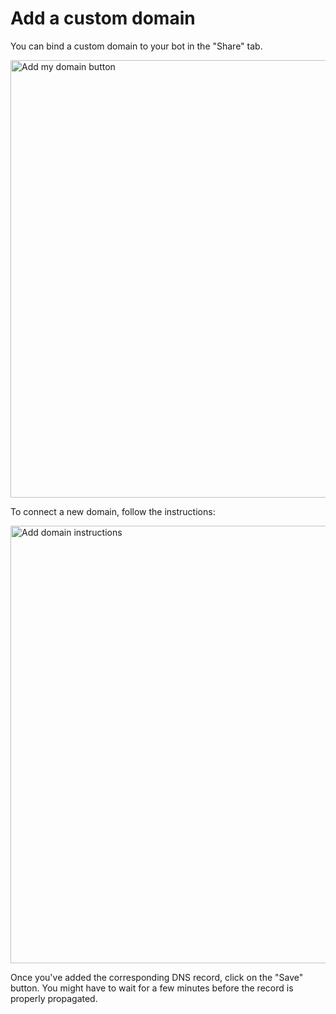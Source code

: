 # Add a custom domain

You can bind a custom domain to your bot in the "Share" tab.

<img
  src="/img/custom-domain/add-domain.webp"
  width="700"
  alt="Add my domain button"
/>

To connect a new domain, follow the instructions:

<img
  src="/img/custom-domain/instructions.webp"
  width="700"
  alt="Add domain instructions"
/>

Once you've added the corresponding DNS record, click on the "Save" button. You might have to wait for a few minutes before the record is properly propagated.
